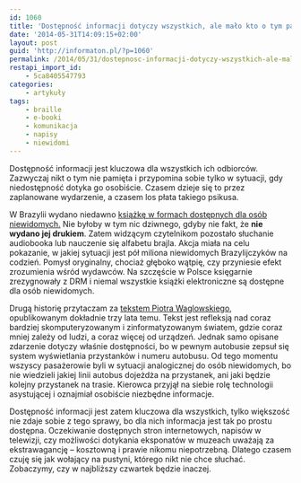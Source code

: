 ```yaml
---
id: 1060
title: 'Dostępność informacji dotyczy wszystkich, ale mało kto o tym pamięta'
date: '2014-05-31T14:09:15+02:00'
layout: post
guid: 'http://informaton.pl/?p=1060'
permalink: /2014/05/31/dostepnosc-informacji-dotyczy-wszystkich-ale-malo-kto-o-tym-pamieta/
restapi_import_id:
    - 5ca8405547793
categories:
    - artykuły
tags:
    - braille
    - e-booki
    - komunikacja
    - napisy
    - niewidomi
---
```


Dostępność informacji jest kluczowa dla wszystkich ich odbiorców. Zazwyczaj nikt o tym nie pamięta i przypomina sobie tylko w sytuacji, gdy niedostępność dotyka go osobiście. Czasem dzieje się to przez zaplanowane wydarzenie, a czasem los płata takiego psikusa.

W Brazylii wydano niedawno [książkę w formach dostępnych dla osób niewidomych.](http://www.adweek.com/adfreak/brazilian-authors-publish-new-stories-only-braille-powerful-psa-blind-157881) Nie byłoby w tym nic dziwnego, gdyby nie fakt, że **nie wydano jej drukiem**. Zatem widzącym czytelnikom pozostało słuchanie audiobooka lub nauczenie się alfabetu brajla. Akcja miała na celu pokazanie, w jakiej sytuacji jest pół miliona niewidomych Brazylijczyków na codzień. Pomysł oryginalny, chociaż głęboko wątpię, czy przyniesie efekt zrozumienia wśród wydawców. Na szczęście w Polsce księgarnie zrezygnowały z DRM i niemal wszystkie książki elektroniczne są dostępne dla osób niewidomych.

Drugą historię przytaczam za [tekstem Piotra Waglowskiego](http://prawo.vagla.pl/node/9446), opublikowanym dokładnie trzy lata temu. Tekst jest refleksją nad coraz bardziej skomputeryzowanym i zinformatyzowanym światem, gdzie coraz mniej zależy od ludzi, a coraz więcej od urządzeń. Jednak samo opisane zdarzenie dotyczy właśnie dostępności, bo w pewnym autobusie zepsuł się system wyświetlania przystanków i numeru autobusu. Od tego momentu wszyscy pasażerowie byli w sytuacji analogicznej do osób niewidomych, bo nie wiedzieli jakiej linii autobus dojeżdża na przystanek, ani jaki będzie kolejny przystanek na trasie. Kierowca przyjął na siebie rolę technologii asystującej i oznajmiał osobiście niezbędne informacje.

Dostępność informacji jest zatem kluczowa dla wszystkich, tylko większość nie zdaje sobie z tego sprawy, bo dla nich informacja jest tak po prostu dostępna. Oczekiwanie dostępnych stron internetowych, napisów w telewizji, czy możliwości dotykania eksponatów w muzeach uważają za ekstrawagancję – kosztowną i prawie nikomu niepotrzebną. Dlatego czasem czuję się jak wołający na pustyni, którego nikt nie chce słuchać. Zobaczymy, czy w najbliższy czwartek będzie inaczej.